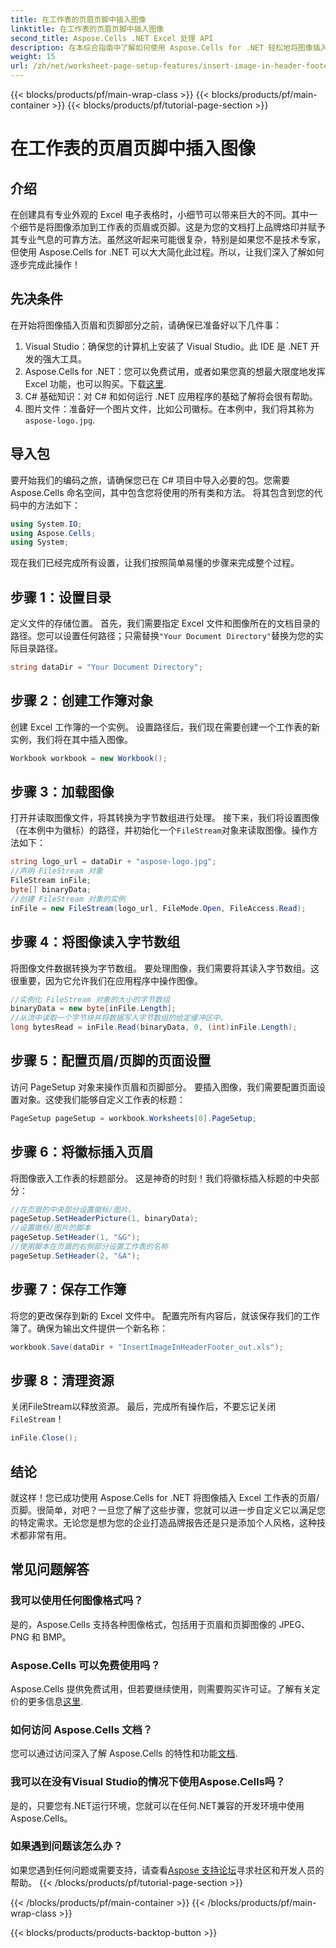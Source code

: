 ```yaml
---
title: 在工作表的页眉页脚中插入图像
linktitle: 在工作表的页眉页脚中插入图像
second_title: Aspose.Cells .NET Excel 处理 API
description: 在本综合指南中了解如何使用 Aspose.Cells for .NET 轻松地将图像插入页眉/页脚。
weight: 15
url: /zh/net/worksheet-page-setup-features/insert-image-in-header-footer/
---
```


{{< blocks/products/pf/main-wrap-class >}}
{{< blocks/products/pf/main-container >}}
{{< blocks/products/pf/tutorial-page-section >}}

# 在工作表的页眉页脚中插入图像

## 介绍
在创建具有专业外观的 Excel 电子表格时，小细节可以带来巨大的不同。其中一个细节是将图像添加到工作表的页眉或页脚。这是为您的文档打上品牌烙印并赋予其专业气息的可靠方法。虽然这听起来可能很复杂，特别是如果您不是技术专家，但使用 Aspose.Cells for .NET 可以大大简化此过程。所以，让我们深入了解如何逐步完成此操作！
## 先决条件
在开始将图像插入页眉和页脚部分之前，请确保已准备好以下几件事：
1. Visual Studio：确保您的计算机上安装了 Visual Studio。此 IDE 是 .NET 开发的强大工具。
2.  Aspose.Cells for .NET：您可以免费试用，或者如果您真的想最大限度地发挥 Excel 功能，也可以购买。下载[这里](https://releases.aspose.com/cells/net/).
3. C# 基础知识：对 C# 和如何运行 .NET 应用程序的基础了解将会很有帮助。
4. 图片文件：准备好一个图片文件，比如公司徽标。在本例中，我们将其称为`aspose-logo.jpg`.
## 导入包
要开始我们的编码之旅，请确保您已在 C# 项目中导入必要的包。您需要 Aspose.Cells 命名空间，其中包含您将使用的所有类和方法。
将其包含到您的代码中的方法如下：
```csharp
using System.IO;
using Aspose.Cells;
using System;
```
现在我们已经完成所有设置，让我们按照简单易懂的步骤来完成整个过程。
## 步骤 1：设置目录
定义文件的存储位置。
首先，我们需要指定 Excel 文件和图像所在的文档目录的路径。您可以设置任何路径；只需替换`"Your Document Directory"`替换为您的实际目录路径。
```csharp
string dataDir = "Your Document Directory";
```
## 步骤 2：创建工作簿对象
创建 Excel 工作簿的一个实例。
设置路径后，我们现在需要创建一个工作表的新实例，我们将在其中插入图像。 
```csharp
Workbook workbook = new Workbook();
```
## 步骤 3：加载图像
打开并读取图像文件，将其转换为字节数组进行处理。
接下来，我们将设置图像（在本例中为徽标）的路径，并初始化一个`FileStream`对象来读取图像。操作方法如下：
```csharp
string logo_url = dataDir + "aspose-logo.jpg";
//声明 FileStream 对象
FileStream inFile;
byte[] binaryData;
//创建 FileStream 对象的实例
inFile = new FileStream(logo_url, FileMode.Open, FileAccess.Read);
```
## 步骤 4：将图像读入字节数组
将图像文件数据转换为字节数组。
要处理图像，我们需要将其读入字节数组。这很重要，因为它允许我们在应用程序中操作图像。
```csharp
//实例化 FileStream 对象的大小的字节数组
binaryData = new byte[inFile.Length];
//从流中读取一个字节块并将数据写入字节数组的给定缓冲区中。
long bytesRead = inFile.Read(binaryData, 0, (int)inFile.Length);
```
## 步骤 5：配置页眉/页脚的页面设置
访问 PageSetup 对象来操作页眉和页脚部分。
要插入图像，我们需要配置页面设置对象。这使我们能够自定义工作表的标题：
```csharp
PageSetup pageSetup = workbook.Worksheets[0].PageSetup;
```
## 步骤 6：将徽标插入页眉
将图像嵌入工作表的标题部分。
这是神奇的时刻！我们将徽标插入标题的中央部分：
```csharp
//在页眉的中央部分设置徽标/图片。
pageSetup.SetHeaderPicture(1, binaryData);
//设置徽标/图片的脚本
pageSetup.SetHeader(1, "&G");
//使用脚本在页眉的右侧部分设置工作表的名称
pageSetup.SetHeader(2, "&A");
```
## 步骤 7：保存工作簿
将您的更改保存到新的 Excel 文件中。
配置完所有内容后，就该保存我们的工作簿了。确保为输出文件提供一个新名称：
```csharp
workbook.Save(dataDir + "InsertImageInHeaderFooter_out.xls");
```
## 步骤 8：清理资源
关闭FileStream以释放资源。
最后，完成所有操作后，不要忘记关闭`FileStream`！
```csharp
inFile.Close();
```
## 结论
就这样！您已成功使用 Aspose.Cells for .NET 将图像插入 Excel 工作表的页眉/页脚。很简单，对吧？一旦您了解了这些步骤，您就可以进一步自定义它以满足您的特定需求。无论您是想为您的企业打造品牌报告还是只是添加个人风格，这种技术都非常有用。 
## 常见问题解答
### 我可以使用任何图像格式吗？
是的，Aspose.Cells 支持各种图像格式，包括用于页眉和页脚图像的 JPEG、PNG 和 BMP。
### Aspose.Cells 可以免费使用吗？
 Aspose.Cells 提供免费试用，但若要继续使用，则需要购买许可证。了解有关定价的更多信息[这里](https://purchase.aspose.com/buy).
### 如何访问 Aspose.Cells 文档？
您可以通过访问深入了解 Aspose.Cells 的特性和功能[文档](https://reference.aspose.com/cells/net/).
### 我可以在没有Visual Studio的情况下使用Aspose.Cells吗？
是的，只要您有.NET运行环境，您就可以在任何.NET兼容的开发环境中使用Aspose.Cells。
### 如果遇到问题该怎么办？
如果您遇到任何问题或需要支持，请查看[Aspose 支持论坛](https://forum.aspose.com/c/cells/9)寻求社区和开发人员的帮助。
{{< /blocks/products/pf/tutorial-page-section >}}

{{< /blocks/products/pf/main-container >}}
{{< /blocks/products/pf/main-wrap-class >}}

{{< blocks/products/products-backtop-button >}}

